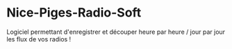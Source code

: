 # Nice-Piges-Radio-Soft
Logiciel permettant d'enregistrer et découper heure par heure / jour par jour les flux de vos radios !
